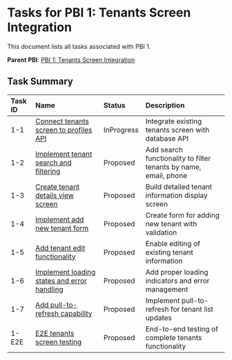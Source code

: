 # Tasks for PBI 1: Tenants Screen Integration

This document lists all tasks associated with PBI 1.

**Parent PBI**: [PBI 1: Tenants Screen Integration](mdc:prd.md)

## Task Summary

| Task ID | Name | Status | Description |
| :------ | :--- | :----- | :---------- |
| 1-1 | [Connect tenants screen to profiles API](mdc:1-1.md) | InProgress | Integrate existing tenants screen with database API |
| 1-2 | [Implement tenant search and filtering](mdc:1-2.md) | Proposed | Add search functionality to filter tenants by name, email, phone |
| 1-3 | [Create tenant details view screen](mdc:1-3.md) | Proposed | Build detailed tenant information display screen |
| 1-4 | [Implement add new tenant form](mdc:1-4.md) | Proposed | Create form for adding new tenant with validation |
| 1-5 | [Add tenant edit functionality](mdc:1-5.md) | Proposed | Enable editing of existing tenant information |
| 1-6 | [Implement loading states and error handling](mdc:1-6.md) | Proposed | Add proper loading indicators and error management |
| 1-7 | [Add pull-to-refresh capability](mdc:1-7.md) | Proposed | Implement pull-to-refresh for tenant list updates |
| 1-E2E | [E2E tenants screen testing](mdc:1-E2E.md) | Proposed | End-to-end testing of complete tenants functionality | 
